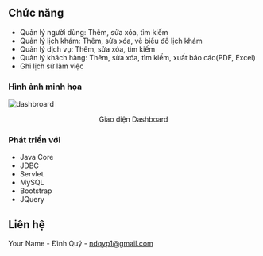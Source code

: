 <!-- ABOUT THE PROJECT -->
## Chức năng
* Quản lý người dùng: Thêm, sửa xóa, tìm kiếm
* Quản lý lịch khám: Thêm, sửa xóa, vẽ biểu đồ lịch khám
* Quản lý dịch vụ: Thêm, sửa xóa, tìm kiếm
* Quản lý khách hàng: Thêm, sửa xóa, tìm kiếm, xuất báo cáo(PDF, Excel)
* Ghi lịch sử làm việc

### Hình ảnh minh họa
![dashbroard](https://github.com/ndqy/jsesystem/assets/162109095/d91fa486-a3a0-4e25-844b-95223ba29318)
<p align="center">Giao diện Dashboard</p>

### Phát triển với
* Java Core
* JDBC
* Servlet
* MySQL
* Bootstrap
* JQuery



<!-- CONTACT -->
## Liên hệ
Your Name - Đình Quý - ndqyp1@gmail.com





